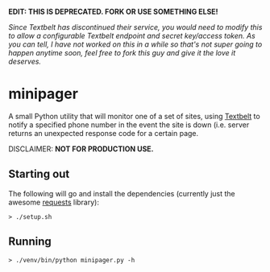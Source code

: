 **EDIT: THIS IS DEPRECATED. FORK OR USE SOMETHING ELSE!**

_Since Textbelt has discontinued their service, you would need to modify this to allow a configurable Textbelt endpoint
and secret key/access token. As you can tell, I have not worked on this in a while so that's not super going to
happen anytime soon, feel free to fork this guy and give it the love it deserves._

minipager
=========

A small Python utility that will monitor one of a set of sites, using [Textbelt](https://textbelt.com) to notify a
specified phone number in the event the site is down (i.e. server returns an unexpected response code for a certain
page.

DISCLAIMER: **NOT FOR PRODUCTION USE.**


Starting out
------------

The following will go and install the dependencies (currently just the awesome [requests](http://docs.python-requests.org/en/master/) library):

    > ./setup.sh

Running
-------

    > ./venv/bin/python minipager.py -h

